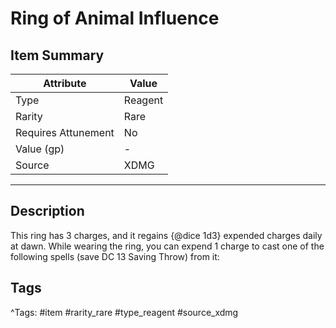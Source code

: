 # Ring of Animal Influence

## Item Summary

| Attribute            | Value                        |
|----------------------|------------------------------|
| Type                 | Reagent |
| Rarity               | Rare             |
| Requires Attunement  | No                |
| Value (gp)           | -    |
| Source               | XDMG |

---

## Description

This ring has 3 charges, and it regains {@dice 1d3} expended charges daily at dawn. While wearing the ring, you can expend 1 charge to cast one of the following spells (save DC 13 Saving Throw) from it:

## Tags

^Tags: #item #rarity_rare #type_reagent #source_xdmg